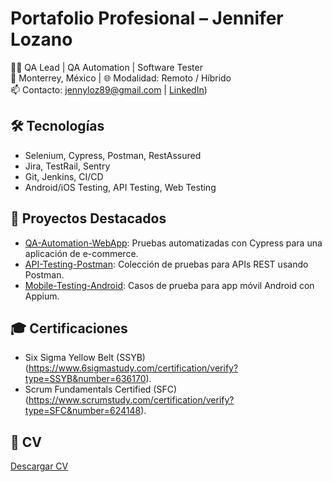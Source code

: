 # Portafolio Profesional – Jennifer Lozano

👩‍💻 QA Lead | QA Automation | Software Tester  
📍 Monterrey, México | 🌐 Modalidad: Remoto / Híbrido  
📫 Contacto: jennyloz89@gmail.com | [LinkedIn]([https://www.linkedin.com/in/jenniferlozanop/))

## 🛠️ Tecnologías
- Selenium, Cypress, Postman, RestAssured
- Jira, TestRail, Sentry
- Git, Jenkins, CI/CD
- Android/iOS Testing, API Testing, Web Testing

## 📂 Proyectos Destacados
- [QA-Automation-WebApp](https://github.com/tuusuario/QA-Automation-WebApp): Pruebas automatizadas con Cypress para una aplicación de e-commerce.
- [API-Testing-Postman](https://github.com/tuusuario/API-Testing-Postman): Colección de pruebas para APIs REST usando Postman.
- [Mobile-Testing-Android](https://github.com/tuusuario/Mobile-Testing-Android): Casos de prueba para app móvil Android con Appium.

## 🎓 Certificaciones
- Six Sigma Yellow Belt (SSYB)(https://www.6sigmastudy.com/certification/verify?type=SSYB&number=636170).
- Scrum Fundamentals Certified (SFC)(https://www.scrumstudy.com/certification/verify?type=SFC&number=624148).


## 📄 CV
[Descargar CV](CV.pdf)


